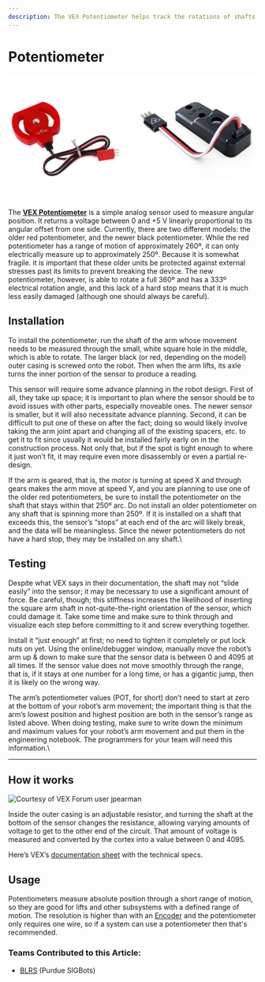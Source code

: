 ```yaml
---
description: The VEX Potentiometer helps track the rotations of shafts
---
```


# Potentiometer

![VEX Potentiometers: Older EDR Model (Left) and Newer V5 Model (Right) (Courtesy of VEX KB)](<../../../.gitbook/assets/image (8) (2) (1) (1).png>)

The [**VEX Potentiometer**](https://www.vexrobotics.com/276-2216.html) is a simple analog sensor used to measure angular position. It returns a voltage between 0 and +5 V linearly proportional to its angular offset from one side. Currently, there are two different models: the older red potentiometer, and the newer black potentiometer. While the red potentiometer has a range of motion of approximately 260º, it can only electrically measure up to approximately 250º. Because it is somewhat fragile. it is important that these older units be protected against external stresses past its limits to prevent breaking the device. The new potentiometer, however, is able to rotate a full 360º and has a 333º electrical rotation angle, and this lack of a hard stop means that it is much less easily damaged (although one should always be careful).

## Installation

To install the potentiometer, run the shaft of the arm whose movement needs to be measured through the small, white square hole in the middle, which is able to rotate. The larger black (or red, depending on the model) outer casing is screwed onto the robot. Then when the arm lifts, its axle turns the inner portion of the sensor to produce a reading.&#x20;

This sensor will require some advance planning in the robot design. First of all, they take up space; it is important to plan where the sensor should be to avoid issues with other parts, especially moveable ones. The newer sensor is smaller, but it will also necessitate advance planning. Second, it can be difficult to put one of these on after the fact; doing so would likely involve taking the arm joint apart and changing all of the existing spacers, etc. to get it to fit since usually it would be installed fairly early on in the construction process. Not only that, but if the spot is tight enough to where it just won’t fit, it may require even more disassembly or even a partial re-design.&#x20;

If the arm is geared, that is, the motor is turning at speed X and through gears makes the arm move at speed Y, and you are planning to use one of the older red potentiometers, be sure to install the potentiometer on the shaft that stays within that 250º arc. Do not install an older potentiometer on any shaft that is spinning more than 250º. If it is installed on a shaft that exceeds this, the sensor’s “stops” at each end of the arc will likely break, and the data will be meaningless. Since the newer potentiometers do not have a hard stop, they may be installed on any shaft.\


## Testing

Despite what VEX says in their documentation, the shaft may not “slide easily” into the sensor; it may be necessary to use a significant amount of force. Be careful, though; this stiffness increases the likelihood of inserting the square arm shaft in not-quite-the-right orientation of the sensor, which could damage it. Take some time and make sure to think through and visualize each step before committing to it and screw everything together.&#x20;

Install it “just enough” at first; no need to tighten it completely or put lock nuts on yet. Using the online/debugger window, manually move the robot’s arm up & down to make sure that the sensor data is between 0 and 4095 at all times. If the sensor value does not move smoothly through the range, that is, if it stays at one number for a long time, or has a gigantic jump, then it is likely on the wrong way.&#x20;

The arm’s potentiometer values (POT, for short) don’t need to start at zero at the bottom of your robot’s arm movement; the important thing is that the arm’s lowest position and highest position are both in the sensor’s range as listed above. When doing testing, make sure to write down the minimum and maximum values for your robot’s arm movement and put them in the engineering notebook. The programmers for your team will need this information.\
****

## How it works

![Courtesy of VEX Forum user jpearman](../../../.gitbook/assets/potentiometer\_int\_old.png)

Inside the outer casing is an adjustable resistor, and turning the shaft at the bottom of the sensor changes the resistance, allowing varying amounts of voltage to get to the other end of the circuit. That amount of voltage is measured and converted by the cortex into a value between 0 and 4095.

Here’s VEX’s [documentation sheet](https://content.vexrobotics.com/docs/instructions/276-2216-inst-0312.pdf) with the technical specs.

## Usage

Potentiometers measure absolute position through a short range of motion, so they are good for lifts and other subsystems with a defined range of motion. The resolution is higher than with an [Encoder](encoder.md) and the potentiometer only requires one wire, so if a system can use a potentiometer then that's recommended.

### Teams Contributed to this Article:

* [BLRS](https://purduesigbots.com) (Purdue SIGBots)
